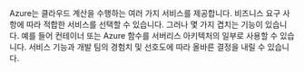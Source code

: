 Azure는 클라우드 계산을 수행하는 여러 가지 서비스를 제공합니다. 비즈니스 요구 사항에 따라 적합한 서비스를 선택할 수 있습니다. 그러나 몇 가지 겹치는 기능이 있습니다. 예를 들어 컨테이너 또는 Azure 함수를 서버리스 아키텍처의 일부로 사용할 수 있습니다. 서비스 기능과 개발 팀의 경험치 및 선호도에 따라 올바른 결정을 내릴 수 있습니다.